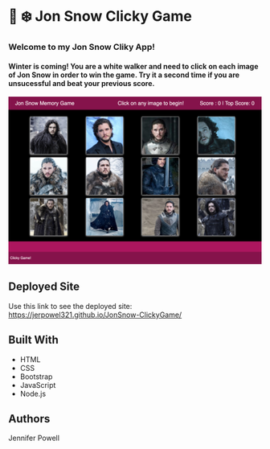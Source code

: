 # :wolf: :snowflake: Jon Snow Clicky Game 

### Welcome to my Jon Snow Cliky App!
#### Winter is coming! You are a white walker and need to click on each image of Jon Snow in order to win the game. Try it a second time if you are unsucessful and beat your previous score.

<img src="public/jonsnow.png" alt="Clicky Game">

## Deployed Site
Use this link to see the deployed site: 
https://jerpowel321.github.io/JonSnow-ClickyGame/

## Built With
- HTML
- CSS 
- Bootstrap
- JavaScript
- Node.js

## Authors
Jennifer Powell 